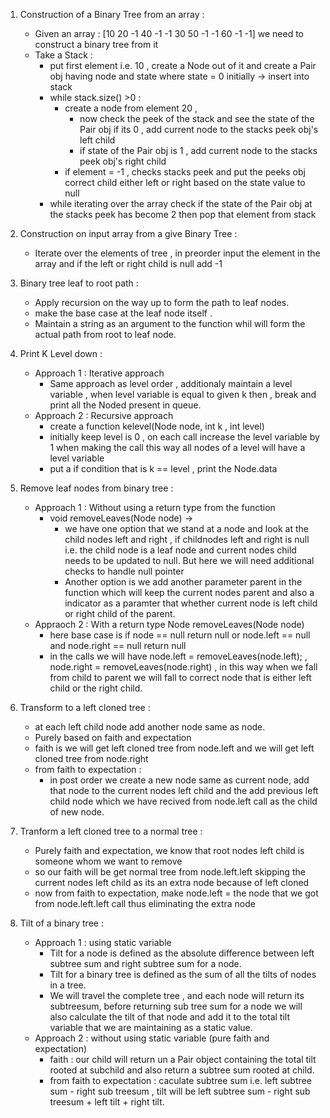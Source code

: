 1. Construction of a Binary Tree from an array :
    - Given an array : [10 20 -1 40 -1 -1 30 50 -1 -1 60 -1 -1] we need to construct a binary tree from it
    - Take a Stack : 
      - put first element i.e. 10 , create a Node out of it and create a Pair obj having node and state where state = 0 initially -> insert into stack
      - while stack.size() >0 : 
        - create a node from element 20 , 
          - now check the peek of the stack and see the state of the Pair obj if its 0 , add current node to the stacks peek obj's left child    
          - if state of the Pair obj is 1 , add current node to the stacks peek obj's right child
        - if element = -1 , checks stacks peek and put the peeks obj correct child either left or right based on the state value to null
      - while iterating over the array check if the state of the Pair obj at the stacks peek has become 2 then pop that element from stack

2. Construction on input array from a give Binary Tree : 
    -  Iterate over the elements of tree , in preorder input the element in the array and if the left or right child is null add -1 

3. Binary tree leaf to root path : 
    - Apply recursion on the way up to form the path to leaf nodes.
    - make the base case at the leaf node itself .
    - Maintain a string as an argument to the function whil will form the actual path from root to leaf node. 

4. Print K Level down : 
    - Approach 1 : Iterative approach 
        - Same approach as level order , additionaly maintain a level variable , when level variable is equal to given k then , break and print all the Noded present in queue.
    - Approach 2 : Recursive approach 
        - create a function kelevel(Node node, int k , int level)
        - initially keep level is 0 , on each call increase the level variable by 1 when making the call this way all nodes of a level will have a level variable
        - put a if condition that is k == level , print the Node.data
             
5. Remove leaf nodes from binary tree :
    - Approach 1 : Without using a return type from the function
        - void removeLeaves(Node node) -> 
            - we have one option that we stand at a node and look at the child nodes left and right , if childnodes left and right is null i.e. the child node is a leaf node and current nodes child needs to be updated to null. But here we will need additional checks to handle null pointer
            - Another option is we add another parameter parent in the function which will keep the current nodes parent and also a indicator as a paramter that whether current node is left child or right child of the parent.
     - Appraoch 2 : With a return type Node removeLeaves(Node node)
        - here base case is if node == null return null or node.left == null and node.right == null return null
        - in the calls we will have node.left = removeLeaves(node.left); , node.right = removeLeaves(node.right) , in this way when we fall from child to parent we will fall to correct node that is either left child or the right child. 

6. Transform to a left cloned tree :
    - at each left child node add another node same as node.
    - Purely based on faith and expectation
    - faith is we will get left cloned tree from node.left and we will get left cloned tree from node.right
    - from faith to expectation :
        - in post order we create a new node same as current node, add that node to the current nodes left child and the add previous left child node which we have recived from node.left call as the child of new node.
   
7. Tranform a left cloned tree to a normal tree :
    - Purely faith and expectation, we know that root nodes left child is someone whom we want to remove
    - so our faith will be get normal tree from node.left.left skipping the current nodes left child as its an extra node because of left cloned
    - now from faith to expectation, make node.left = the node that we got from node.left.left call thus eliminating the extra node

8. Tilt of a binary tree :
    - Approach 1 : using static variable
        - Tilt for a node is defined as the absolute difference between left subtree sum and right subtree sum for a node.
        - Tilt for a binary tree is defined as the sum of all the tilts of nodes in a tree.
        - We will travel the complete tree , and each node will return its subtreesum, before returning sub tree sum for a node we will also calculate the tilt of that node and add it to the total tilt variable that we are maintaining as a static value.
    - Approach 2 : without using static variable (pure faith and expectation)
        - faith : our child will return un a Pair object containing the total tilt rooted at subchild and also return a subtree sum rooted at child.
        - from faith to expectation : caculate subtree sum i.e. left subtree sum - right sub treesum , tilt will be left subtree sum - right sub treesum  + left tilt + right tilt.
